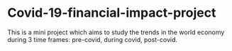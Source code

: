 # Covid-19-financial-impact-project
This is a mini project which aims to study the trends in the world economy during 3 time frames: pre-covid, during covid, post-covid.
